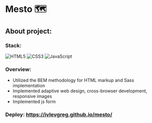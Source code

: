 #  Mesto 🗺️

## About project:
### Stack:  

![HTML5](https://img.shields.io/badge/html5-%23E34F26.svg?style=for-the-badge&logo=html5&logoColor=white)
![CSS3](https://img.shields.io/badge/css3-%231572B6.svg?style=for-the-badge&logo=css3&logoColor=white)
![JavaScript](https://img.shields.io/badge/javascript-%23323330.svg?style=for-the-badge&logo=javascript&logoColor=%23F7DF1E)

### Overview:
- Utilized the BEM methodology for HTML markup and Sass implementation
- Implemented adaptive web design, cross-browser development, responsive images
- Implemented js form 

### Deploy: https://ivlevgreg.github.io/mesto/
